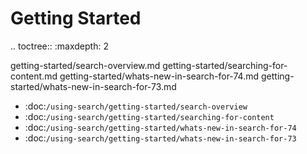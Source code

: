 Getting Started
===============

.. toctree::
   :maxdepth: 2

   getting-started/search-overview.md
   getting-started/searching-for-content.md
   getting-started/whats-new-in-search-for-74.md
   getting-started/whats-new-in-search-for-73.md

-  :doc:`/using-search/getting-started/search-overview`
-  :doc:`/using-search/getting-started/searching-for-content`
-  :doc:`/using-search/getting-started/whats-new-in-search-for-74`
-  :doc:`/using-search/getting-started/whats-new-in-search-for-73`
